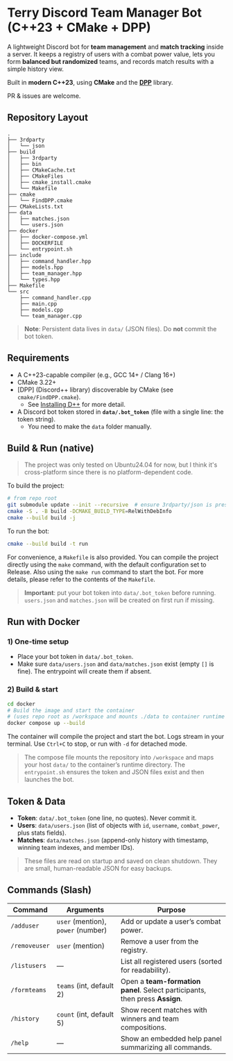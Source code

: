 # Terry Discord Team Manager Bot (C++23 + CMake + DPP)

A lightweight Discord bot for **team management** and **match tracking** inside a server. It keeps a registry of users with a combat power value, lets you form **balanced but randomized** teams, and records match results with a simple history view.

Built in **modern C++23**, using **CMake** and the **[DPP](https://dpp.dev/)** library.

PR & issues are welcome.

## Repository Layout

```
.
├── 3rdparty
│   └── json
├── build
│   ├── 3rdparty
│   ├── bin
│   ├── CMakeCache.txt
│   ├── CMakeFiles
│   ├── cmake_install.cmake
│   └── Makefile
├── cmake
│   └── FindDPP.cmake
├── CMakeLists.txt
├── data
│   ├── matches.json
│   └── users.json
├── docker
│   ├── docker-compose.yml
│   ├── DOCKERFILE
│   └── entrypoint.sh
├── include
│   ├── command_handler.hpp
│   ├── models.hpp
│   ├── team_manager.hpp
│   └── types.hpp
├── Makefile
└── src
    ├── command_handler.cpp
    ├── main.cpp
    ├── models.cpp
    └── team_manager.cpp
```

> **Note**: Persistent data lives in `data/` (JSON files). Do **not** commit the bot token.

## Requirements

- A C++23-capable compiler (e.g., GCC 14+ / Clang 16+)
- CMake 3.22+
- [DPP] (Discord++ library) discoverable by CMake (see `cmake/FindDPP.cmake`).
  - See [Installing D++](https://dpp.dev/installing.html) for more detail.
- A Discord bot token stored in **`data/.bot_token`** (file with a single line: the token string).
  - You need to make the `data` folder manually.

## Build & Run (native)

> The project was only tested on Ubuntu24.04 for now, but I think it's cross-platform since there is no platform-dependent code.

To build the project:

```bash
# from repo root
git submodule update --init --recursive  # ensure 3rdparty/json is present
cmake -S . -B build -DCMAKE_BUILD_TYPE=RelWithDebInfo
cmake --build build -j
```

To run the bot:

```bash
cmake --build build -t run
```

For convenience, a `Makefile` is also provided. You can compile the project directly using the `make` command, with the default configuration set to Release. Also using the `make run` command to start the bot. For more details, please refer to the contents of the `Makefile`.

> **Important**: put your bot token into `data/.bot_token` before running. `users.json` and `matches.json` will be created on first run if missing.

## Run with Docker

### 1) One-time setup

- Place your bot token in `data/.bot_token`.
- Make sure `data/users.json` and `data/matches.json` exist (empty `[]` is fine). The entrypoint will create them if absent.

### 2) Build & start

```bash
cd docker
# Build the image and start the container
# (uses repo root as /workspace and mounts ./data to container runtime dir)
docker compose up --build
```

The container will compile the project and start the bot. Logs stream in your terminal. Use `Ctrl+C` to stop, or run with `-d` for detached mode.

> The compose file mounts the repository into `/workspace` and maps your host `data/` to the container’s runtime directory. The `entrypoint.sh` ensures the token and JSON files exist and then launches the bot.

## Token & Data

- **Token**: `data/.bot_token` (one line, no quotes). Never commit it.
- **Users**: `data/users.json` (list of objects with `id`, `username`, `combat_power`, plus stats fields).
- **Matches**: `data/matches.json` (append-only history with timestamp, winning team indexes, and member IDs).

> These files are read on startup and saved on clean shutdown. They are small, human-readable JSON for easy backups.

## Commands (Slash)

| Command       | Arguments                          | Purpose                                                                      |
| ------------- | ---------------------------------- | ---------------------------------------------------------------------------- |
| `/adduser`    | `user` (mention), `power` (number) | Add or update a user’s combat power.                                         |
| `/removeuser` | `user` (mention)                   | Remove a user from the registry.                                             |
| `/listusers`  | —                                  | List all registered users (sorted for readability).                          |
| `/formteams`  | `teams` (int, default 2)           | Open a **team-formation panel**. Select participants, then press **Assign**. |
| `/history`    | `count` (int, default 5)           | Show recent matches with winners and team compositions.                      |
| `/help`       | —                                  | Show an embedded help panel summarizing all commands.                        |
